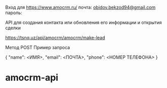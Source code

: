 
Вход для https://www.amocrm.ru/
почта: <obidov.bekzod94@gmail.com>
пароль: <amocrm>

API для создания контакта или обновления его информации и открытия сделки

https://tsnq.uz/api/amocrm/amocrm/make-lead

Метод POST
Пример запроса

{
    "name": <ИМЯ>,
    "email": <ПОЧТА>,
    "phone": <НОМЕР ТЕЛЕФОНА>
}

# amocrm-api
